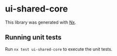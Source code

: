 # ui-shared-core

This library was generated with [Nx](https://nx.dev).

## Running unit tests

Run `nx test ui-shared-core` to execute the unit tests.
